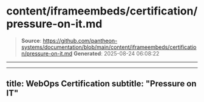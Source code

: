 # content/iframeembeds/certification/pressure-on-it.md

> **Source**: https://github.com/pantheon-systems/documentation/blob/main/content/iframeembeds/certification/pressure-on-it.md
> **Generated**: 2025-08-24 06:08:22

---

---
title: WebOps Certification
subtitle: "Pressure on IT"
---

<Partial file="certification-guide/pressure-on-it.md" />
